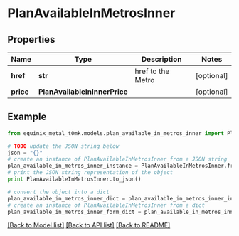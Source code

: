 # PlanAvailableInMetrosInner


## Properties
Name | Type | Description | Notes
------------ | ------------- | ------------- | -------------
**href** | **str** | href to the Metro | [optional] 
**price** | [**PlanAvailableInInnerPrice**](PlanAvailableInInnerPrice.md) |  | [optional] 

## Example

```python
from equinix_metal_t0mk.models.plan_available_in_metros_inner import PlanAvailableInMetrosInner

# TODO update the JSON string below
json = "{}"
# create an instance of PlanAvailableInMetrosInner from a JSON string
plan_available_in_metros_inner_instance = PlanAvailableInMetrosInner.from_json(json)
# print the JSON string representation of the object
print PlanAvailableInMetrosInner.to_json()

# convert the object into a dict
plan_available_in_metros_inner_dict = plan_available_in_metros_inner_instance.to_dict()
# create an instance of PlanAvailableInMetrosInner from a dict
plan_available_in_metros_inner_form_dict = plan_available_in_metros_inner.from_dict(plan_available_in_metros_inner_dict)
```
[[Back to Model list]](../README.md#documentation-for-models) [[Back to API list]](../README.md#documentation-for-api-endpoints) [[Back to README]](../README.md)


